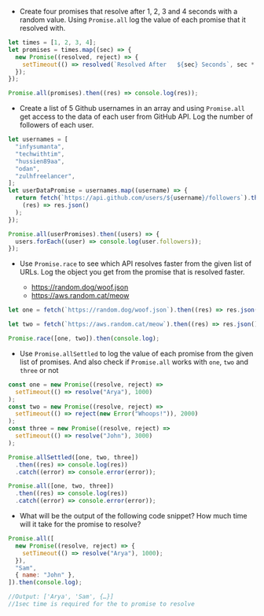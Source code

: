 - Create four promises that resolve after 1, 2, 3 and 4 seconds with a random value. Using `Promise.all` log the value of each promise that it resolved with.

```javascript
let times = [1, 2, 3, 4];
let promises = times.map((sec) => {
  new Promise((resolved, reject) => {
    setTimeout(() => resolved(`Resolved After   ${sec} Seconds`, sec * 1000));
  });
});

Promise.all(promises).then((res) => console.log(res));
```

- Create a list of 5 Github usernames in an array and using `Promise.all` get access to the data of each user from GitHub API. Log the number of followers of each user.

```javascript
let usernames = [
  "infysumanta",
  "techwithtim",
  "hussien89aa",
  "odan",
  "zulhfreelancer",
];
let userDataPromise = usernames.map((username) => {
  return fetch(`https://api.github.com/users/${username}/followers`).then(
    (res) => res.json()
  );
});

Promise.all(userPromises).then((users) => {
  users.forEach((user) => console.log(user.followers));
});
```

- Use `Promise.race` to see which API resolves faster from the given list of URLs. Log the object you get from the promise that is resolved faster.

  - https://random.dog/woof.json
  - https://aws.random.cat/meow

```javascript
let one = fetch(`https://random.dog/woof.json`).then((res) => res.json());

let two = fetch(`https://aws.random.cat/meow`).then((res) => res.json());

Promise.race([one, two]).then(console.log);
```

- Use `Promise.allSettled` to log the value of each promise from the given list of promises. And also check if `Promise.all` works with `one`, `two` and `three` or not

```js
const one = new Promise((resolve, reject) =>
  setTimeout(() => resolve("Arya"), 1000)
);
const two = new Promise((resolve, reject) =>
  setTimeout(() => reject(new Error("Whoops!")), 2000)
);
const three = new Promise((resolve, reject) =>
  setTimeout(() => resolve("John"), 3000)
);

Promise.allSettled([one, two, three])
  .then((res) => console.log(res))
  .catch((error) => console.error(error));

Promise.all([one, two, three])
  .then((res) => console.log(res))
  .catch((error) => console.error(error));
```

- What will be the output of the following code snippet? How much time will it take for the promise to resolve?

```js
Promise.all([
  new Promise((resolve, reject) => {
    setTimeout(() => resolve("Arya"), 1000);
  }),
  "Sam",
  { name: "John" },
]).then(console.log);

//Output: ['Arya', 'Sam', {…}]
//1sec time is required for the to promise to resolve
```
